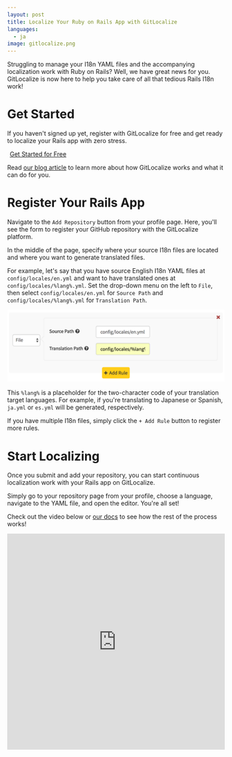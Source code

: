```yaml
---
layout: post
title: Localize Your Ruby on Rails App with GitLocalize
languages:
  - ja
image: gitlocalize.png
---
```


Struggling to manage your I18n YAML files and the accompanying localization work with Ruby on Rails? Well, we have great news for you. GitLocalize is now here to help you take care of all that tedious Rails I18n work!

# Get Started

If you haven't signed up yet, register with GitLocalize for free and get ready to localize your Rails app with zero stress.

<a class="btn btn-hero" href="https://gitlocalize.com/auth/github">
  <i class="fa fa-github"></i><span style="margin-left: 6px;">Get Started for Free</span>
</a>

Read [our blog article](/posts/introducing-gitlocalize.html) to learn more about how GitLocalize works and what it can do for you.

# Register Your Rails App

Navigate to the `Add Repository` button from your profile page. Here, you'll see the form to register your GitHub repository with the GitLocalize platform.

In the middle of the page, specify where your source I18n files are located and where you want to generate translated files.

For example, let's say that you have source English I18n YAML files at `config/locales/en.yml` and want to have translated ones at `config/locales/%lang%.yml`. Set the drop-down menu on the left to `File`, then select `config/locales/en.yml` for `Source Path` and `config/locales/%lang%.yml` for `Translation Path`.

![Add Rules](/img/ror/path_rule.png)

This `%lang%` is a placeholder for the two-character code of your translation target languages. For example, if you're translating to Japanese or Spanish, `ja.yml` or `es.yml` will be generated, respectively.

If you have multiple I18n files, simply click the `+ Add Rule` button to register more rules.

# Start Localizing

Once you submit and add your repository, you can start continuous localization work with your Rails app on GitLocalize.

Simply go to your repository page from your profile, choose a language, navigate to the YAML file, and open the editor. You're all set!

Check out the video below or [our docs](http://docs.gitlocalize.com/getting_started.html) to see how the rest of the process works!

<iframe src="https://www.youtube.com/embed/b09LDukIJiU" frameborder="0" allowfullscreen style="width: 100%; height: 500px"></iframe>
